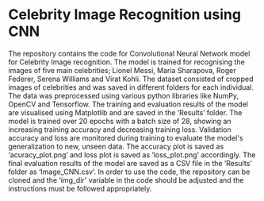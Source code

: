 # Celebrity Image Recognition using CNN
The repository contains the code for Convolutional Neural Network model for Celebrity Image recognition.
The model is trained for recognising the  images of five main celebrities; Lionel Messi, Maria Sharapova, Roger Federer, Serena Williams and Virat Kohli. 
The dataset consisted of cropped images of celebrities and was saved in different folders for each individual. 
The data was preprocessed using various python libraries like NumPy, OpenCV and Tensorflow.
The training and evaluation results of the model are visualised using Matplotlib and are saved in the ‘Results’ folder.
The model is trained over 20 epochs with a batch size of 28, showing an increasing training accuracy and decreasing training loss.
Validation accuracy and loss are monitored during training to evaluate the model's generalization to new, unseen data. 
The accuracy plot is saved as ‘acuracy_plot.png’ and loss plot is saved as ‘loss_plot.png’ accordingly. 
The final evaluation results of the model are saved as a CSV file in the ‘Results’ folder as ‘Image_CNN.csv’. 
In order to use the code, the repository can be cloned and the ‘img_dir’ variable in the code should be adjusted and the instructions must be followed appropriately.


